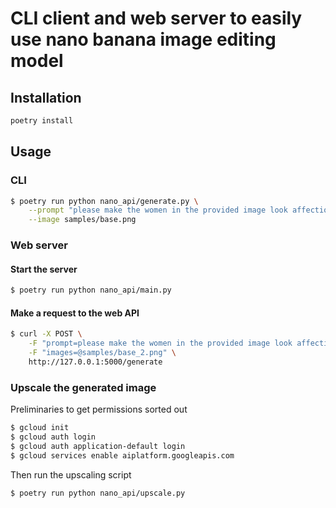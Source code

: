 # CLI client and web server to easily use nano banana image editing model

## Installation

```bash
poetry install
```

## Usage

### CLI

```bash
$ poetry run python nano_api/generate.py \
    --prompt "please make the women in the provided image look affectionately at each other" \
    --image samples/base.png
```

### Web server

#### Start the server
```bash
$ poetry run python nano_api/main.py
```
#### Make a request to the web API
```bash
$ curl -X POST \
    -F "prompt=please make the women in the provided image look affectionately at each other" \
    -F "images=@samples/base_2.png" \
    http://127.0.0.1:5000/generate
```

### Upscale the generated image

Preliminaries to get permissions sorted out
```bash
$ gcloud init
$ gcloud auth login
$ gcloud auth application-default login
$ gcloud services enable aiplatform.googleapis.com
```
Then run the upscaling script
```bash
$ poetry run python nano_api/upscale.py
```